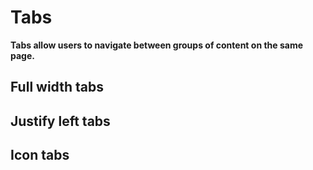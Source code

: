 # Tabs

**Tabs allow users to navigate between groups of content on the same page.**

## Full width tabs

<demo-block component="tabs" partial="default"></demo-block>

## Justify left tabs

<demo-block component="tabs" partial="left-tabs"></demo-block>

## Icon tabs

<demo-block component="tabs" partial="icon-tabs"></demo-block>
